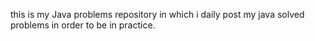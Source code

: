 this is my Java problems repository in which 
i daily post my java solved problems in order 
to be in practice.
